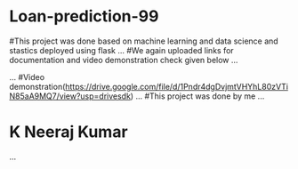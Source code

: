 # Loan-prediction-99
#This project was done based on machine learning and data science and stastics deployed using flask 
...
#We again uploaded links for documentation and video demonstration check given below
...

...
#Video demonstration(https://drive.google.com/file/d/1Pndr4dgDvjmtVHYhL80zVTiN85aA9MQ7/view?usp=drivesdk)
...
#This project was done by me
...
# K Neeraj Kumar
...


